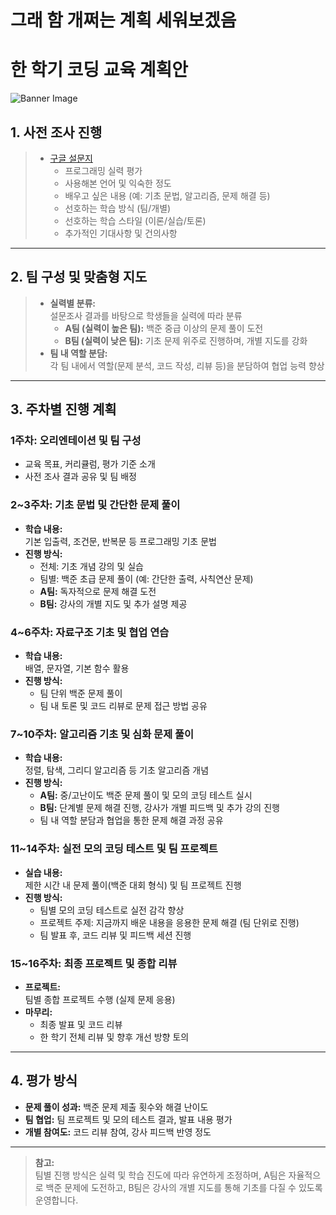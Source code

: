# 그래 함 개쩌는 계획 세워보겠음
# 한 학기 코딩 교육 계획안

![Banner Image](/assets/posts/2025-02-04/pcdog.png)

 ## 1. 사전 조사 진행
> - [구글 설문지](https://docs.google.com/forms/d/e/1FAIpQLScbWsuHtoc6KFGUYp0mUl2kW2NpNSiWFhPxCUUs7EZd0ZnhLw/viewform?usp=dialog)
>   - 프로그래밍 실력 평가
>   - 사용해본 언어 및 익숙한 정도
>   - 배우고 싶은 내용 (예: 기초 문법, 알고리즘, 문제 해결 등)
>   - 선호하는 학습 방식 (팀/개별)
>   - 선호하는 학습 스타일 (이론/실습/토론)
>   - 추가적인 기대사항 및 건의사항

---

 ## 2. 팀 구성 및 맞춤형 지도
> - **실력별 분류:**  
>   설문조사 결과를 바탕으로 학생들을 실력에 따라 분류  
>   - **A팀 (실력이 높은 팀):** 백준 중급 이상의 문제 풀이 도전  
>   - **B팀 (실력이 낮은 팀):** 기초 문제 위주로 진행하며, 개별 지도를 강화  
> - **팀 내 역할 분담:**  
>   각 팀 내에서 역할(문제 분석, 코드 작성, 리뷰 등)을 분담하여 협업 능력 향상

---

## 3. 주차별 진행 계획

### 1주차: 오리엔테이션 및 팀 구성
- 교육 목표, 커리큘럼, 평가 기준 소개
- 사전 조사 결과 공유 및 팀 배정

### 2~3주차: 기초 문법 및 간단한 문제 풀이
- **학습 내용:**  
  기본 입출력, 조건문, 반복문 등 프로그래밍 기초 문법
- **진행 방식:**  
  - 전체: 기초 개념 강의 및 실습  
  - 팀별: 백준 초급 문제 풀이 (예: 간단한 출력, 사칙연산 문제)
  - **A팀:** 독자적으로 문제 해결 도전  
  - **B팀:** 강사의 개별 지도 및 추가 설명 제공

### 4~6주차: 자료구조 기초 및 협업 연습
- **학습 내용:**  
  배열, 문자열, 기본 함수 활용
- **진행 방식:**  
  - 팀 단위 백준 문제 풀이  
  - 팀 내 토론 및 코드 리뷰로 문제 접근 방법 공유

### 7~10주차: 알고리즘 기초 및 심화 문제 풀이
- **학습 내용:**  
  정렬, 탐색, 그리디 알고리즘 등 기초 알고리즘 개념
- **진행 방식:**  
  - **A팀:** 중/고난이도 백준 문제 풀이 및 모의 코딩 테스트 실시  
  - **B팀:** 단계별 문제 해결 진행, 강사가 개별 피드백 및 추가 강의 진행  
  - 팀 내 역할 분담과 협업을 통한 문제 해결 과정 공유

### 11~14주차: 실전 모의 코딩 테스트 및 팀 프로젝트
- **실습 내용:**  
  제한 시간 내 문제 풀이(백준 대회 형식) 및 팀 프로젝트 진행
- **진행 방식:**  
  - 팀별 모의 코딩 테스트로 실전 감각 향상  
  - 프로젝트 주제: 지금까지 배운 내용을 응용한 문제 해결 (팀 단위로 진행)  
  - 팀 발표 후, 코드 리뷰 및 피드백 세션 진행

### 15~16주차: 최종 프로젝트 및 종합 리뷰
- **프로젝트:**  
  팀별 종합 프로젝트 수행 (실제 문제 응용)
- **마무리:**  
  - 최종 발표 및 코드 리뷰  
  - 한 학기 전체 리뷰 및 향후 개선 방향 토의

---

## 4. 평가 방식
- **문제 풀이 성과:** 백준 문제 제출 횟수와 해결 난이도
- **팀 협업:** 팀 프로젝트 및 모의 테스트 결과, 발표 내용 평가
- **개별 참여도:** 코드 리뷰 참여, 강사 피드백 반영 정도

---

> **참고:**  
> 팀별 진행 방식은 실력 및 학습 진도에 따라 유연하게 조정하며, A팀은 자율적으로 백준 문제에 도전하고, B팀은 강사의 개별 지도를 통해 기초를 다질 수 있도록 운영합니다.
